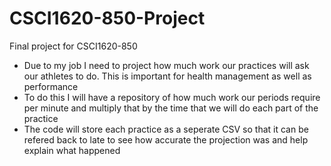 # CSCI1620-850-Project
Final project for CSCI1620-850

- Due to my job I need to project how much work our practices will ask our athletes to do. This is important for health management as well as performance
- To do this I will have a repository of how much work our periods require per minute and multiply that by the time that we will do each part of the practice
- The code will store each practice as a seperate CSV so that it can be refered back to late to see how accurate the projection was and help explain what happened

